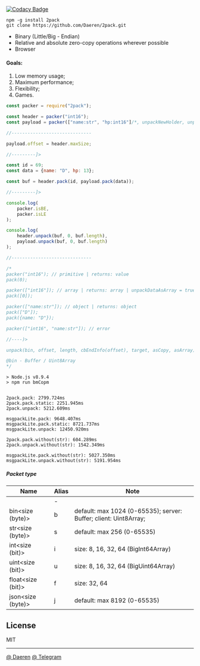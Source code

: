 [![Codacy Badge](https://api.codacy.com/project/badge/Grade/c9243ce691144a5380e6afa2361990ae)](https://www.codacy.com/app/daeren/2pack?utm_source=github.com&amp;utm_medium=referral&amp;utm_content=Daeren/2pack&amp;utm_campaign=Badge_Grade)

```
npm -g install 2pack
git clone https://github.com/Daeren/2pack.git
```


* Binary (Little/Big - Endian)
* Relative and absolute zero-copy operations wherever possible
* Browser


#### Goals:
1. Low memory usage;
2. Maximum performance;
3. Flexibility;
4. Games.


```javascript
const packer = require("2pack");

const header = packer("int16");
const payload = packer(["name:str", "hp:int16"]/*, unpackNewHolder, unpackDataAsArray*/);

//------------------------------

payload.offset = header.maxSize;

//---------]>

const id = 69;
const data = {name: "D", hp: 13};

const buf = header.pack(id, payload.pack(data));

//---------]>

console.log(
    packer.isBE,
    packer.isLE
);

console.log(
    header.unpack(buf, 0, buf.length),
    payload.unpack(buf, 0, buf.length)
);

//------------------------------

/*
packer("int16"); // primitive | returns: value
pack(0);

packer(["int16"]); // array | returns: array | unpackDataAsArray = true
pack([0]);

packer(["name:str"]); // object | returns: object
pack(["D"]);
pack({name: "D"});

packer(["int16", "name:str"]); // error

//----)>

unpack(bin, offset, length, cbEndInfo(offset), target, asCopy, asArray);

@bin - Buffer / Uint8Array
*/
```


```
> Node.js v8.9.4
> npm run bmCopm


2pack.pack: 2799.724ms
2pack.pack.static: 2251.945ms
2pack.unpack: 5212.609ms

msgpackLite.pack: 9648.407ms
msgpackLite.pack.static: 8721.737ms
msgpackLite.unpack: 12450.920ms

2pack.pack.without(str): 604.289ms
2pack.unpack.without(str): 1542.349ms

msgpackLite.pack.without(str): 5027.350ms
msgpackLite.unpack.without(str): 5191.954ms
```


##### Packet type

| Name                | Alias   | Note                                                             |
|---------------------|---------|------------------------------------------------------------------|
|                     | -       |                                                                  |
| bin<size (byte)>    | b       | default: max 1024 (0-65535); server: Buffer; client: Uint8Array; |
| str<size (byte)>    | s       | default: max 256 (0-65535)                                       |
| int<size (bit)>     | i       | size: 8, 16, 32, 64 (BigInt64Array)                              |
| uint<size (bit)>    | u       | size: 8, 16, 32, 64 (BigUint64Array)                             |
| float<size (bit)>   | f       | size: 32, 64                                                     |
| json<size (byte)>   | j       | default: max 8192 (0-65535)                                      |


## License

MIT

----------------------------------
[@ Daeren][1]
[@ Telegram][2]


[1]: http://666.io
[2]: https://telegram.me/io666
